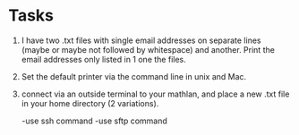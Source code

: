 # Tasks

1. I have two .txt files with single email addresses on separate lines (maybe or maybe not followed by whitespace) and another. Print the email addresses only listed in 1 one the files.

2. Set the default printer via the command line in unix and Mac.

3. connect via an outside terminal to your mathlan, and place a new .txt file in your home directory (2 variations).

	-use ssh command
	-use sftp command